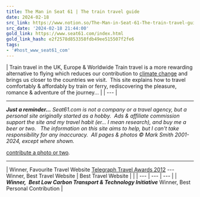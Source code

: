 ```yaml
---
title: The Man in Seat 61 | The train travel guide
date: 2024-02-18
src_link: https://www.notion.so/The-Man-in-Seat-61-The-train-travel-guide-f83547ee62ec49aa9d98a893cdfe44b6
src_date: '2024-02-18 21:44:00'
gold_link: https://www.seat61.com/index.html
gold_link_hash: e2f2578d853358fdb49ee515507f2fe6
tags:
- '#host_www_seat61_com'
---
```





| Train travel in the UK,  Europe & Worldwide  Train travel is a more rewarding alternative to flying which reduces our contribution to [climate change](CO2flights.htm)  and brings us closer to the countries we visit.  This site explains how to travel comfortably & affordably by  train or ferry, rediscovering the pleasure, romance & adventure of the journey... |
| --- |




---



***Just a reminder...** 
Seat61.com is not a company or a travel agency, but a personal site 
originally started as a hobby.  Ads & 
affiliate commission support the site and my travel habit (er... I 
mean research), and 
buy me a beer or two.   The 
information on this site aims to help, but I can't take responsibility for any inaccuracy.  All pages 
& photos © Mark Smith 
2001-2024, except where shown.* 

[contribute a photo or two](websites/photo-request.htm)*.*




---




| Winner, Favourite Travel Website    [Telegraph Travel Awards 2012](http://www.telegraph.co.uk/travel/travelnews/9675436/Telegraph-Travel-Awards-2012-the-winners.html)    ---   Winner,  Best Travel Website | Best Travel Website |  |
| --- | --- | --- |
| ***Winner,  Best Low Carbon Transport & Technology  Initiative***  Winner,  Best Personal Contribution |